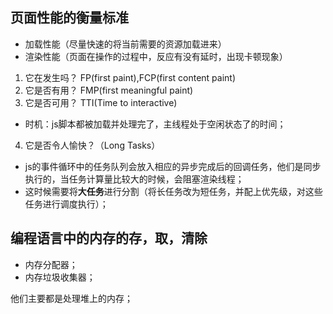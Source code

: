 ## 页面性能的衡量标准

* 加载性能（尽量快速的将当前需要的资源加载进来）
* 渲染性能（页面在操作的过程中，反应有没有延时，出现卡顿现象）

1. 它在发生吗？  FP(first paint),FCP(first content paint)
2. 它是否有用？ FMP(first meaningful paint)
3. 它是否可用？ TTI(Time to interactive) 

* 时机：js脚本都被加载并处理完了，主线程处于空闲状态了的时间；

4. 它是否令人愉快？（Long Tasks）

* js的事件循环中的任务队列会放入相应的异步完成后的回调任务，他们是同步执行的，当任务计算量比较大的时候，会阻塞渲染线程；
* 这时候需要将**大任务**进行分割（将长任务改为短任务，并配上优先级，对这些任务进行调度执行）；

## 编程语言中的内存的存，取，清除

* 内存分配器；
* 内存垃圾收集器；

他们主要都是处理堆上的内存；